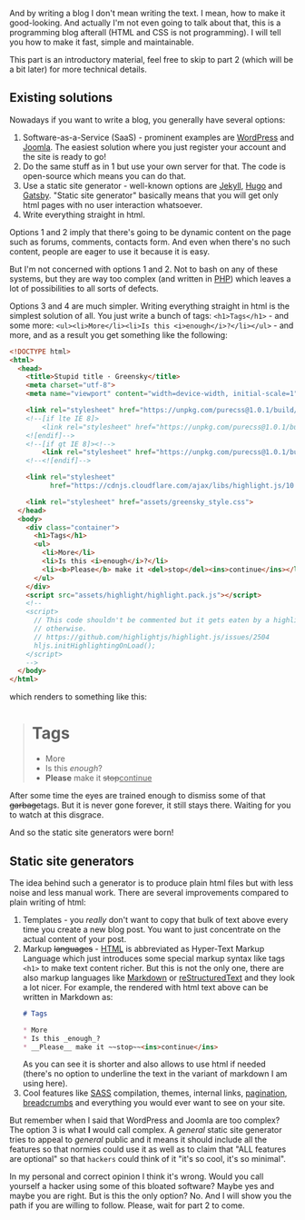 And by writing a blog I don't mean writing the text. I mean, how to make it
good-looking. And actually I'm not even going to talk about that, this is
a programming blog afterall (HTML and CSS is not programming). I will tell you
how to make it fast, simple and maintainable.

This part is an introductory material, feel free to skip to part 2
(which will be a bit later) for more technical details.


## Existing solutions

Nowadays if you want to write a blog, you generally have several options:

1. Software-as-a-Service (SaaS) - prominent examples are [WordPress] and
   [Joomla]. The easiest solution where you just register your account and
   the site is ready to go!
2. Do the same stuff as in 1 but use your own server for that. The code is
   open-source which means you can do that.
3. Use a static site generator - well-known options are [Jekyll], [Hugo] and
   [Gatsby]. "Static site generator" basically means that you will get only
   html pages with no user interaction whatsoever.
4. Write everything straight in html.

[WordPress]: https://wordpress.org/
[Joomla]: https://www.joomla.org/
[Jekyll]: https://jekyllrb.com/
[Hugo]: https://gohugo.io/
[Gatsby]: https://www.gatsbyjs.org/

Options 1 and 2 imply that there's going to be dynamic content on the page such
as forums, comments, contacts form. And even when there's no such content,
people are eager to use it because it is easy.

But I'm not concerned with options 1 and 2. Not to bash on any of these systems,
but they are way too complex (and written in [PHP]) which leaves a lot of
possibilities to all sorts of defects.

Options 3 and 4 are much simpler. Writing everything straight in html is the
simplest solution of all. You just write a bunch of tags: `<h1>Tags</h1>` - and
some more: `<ul><li>More</li><li>Is this <i>enough</i>?</li></ul>` - and more,
and as a result you get something like the following:

[PHP]: https://whydoesitsuck.com/why-does-php-suck/

```html
<!DOCTYPE html>
<html>
  <head>
    <title>Stupid title · Greensky</title>
    <meta charset="utf-8">
    <meta name="viewport" content="width=device-width, initial-scale=1">

    <link rel="stylesheet" href="https://unpkg.com/purecss@1.0.1/build/pure-min.css" integrity="sha384-oAOxQR6DkCoMliIh8yFnu25d7Eq/PHS21PClpwjOTeU2jRSq11vu66rf90/cZr47" crossorigin="anonymous">
    <!--[if lte IE 8]>
        <link rel="stylesheet" href="https://unpkg.com/purecss@1.0.1/build/grids-responsive-old-ie-min.css">
    <![endif]-->
    <!--[if gt IE 8]><!-->
        <link rel="stylesheet" href="https://unpkg.com/purecss@1.0.1/build/grids-responsive-min.css">
    <!--<![endif]-->

    <link rel="stylesheet"
          href="https://cdnjs.cloudflare.com/ajax/libs/highlight.js/10.0.0/styles/lightfair.min.css">

    <link rel="stylesheet" href="assets/greensky_style.css">
  </head>
  <body>
    <div class="container">
      <h1>Tags</h1>
      <ul>
        <li>More</li>
        <li>Is this <i>enough</i>?</li>
        <li><b>Please</b> make it <del>stop</del><ins>continue</ins></li>
      </ul>
    </div>
    <script src="assets/highlight/highlight.pack.js"></script>
    <!--
    <script>
      // This code shouldn't be commented but it gets eaten by a highlighter
      // otherwise.
      // https://github.com/highlightjs/highlight.js/issues/2504
      hljs.initHighlightingOnLoad();
    </script>
    -->
  </body>
</html>
```
which renders to something like this:

<blockquote>
  <h1>Tags</h1>
  <ul>
    <li>More</li>
    <li>Is this <i>enough</i>?</li>
    <li><b>Please</b> make it <del>stop</del><ins>continue</ins></li>
  </ul>
</blockquote>

After some time the eyes are trained enough to dismiss some of that
~~garbage~~tags. But it is never gone forever, it still stays there. Waiting for
you to watch at this disgrace.

And so the static site generators were born!


## Static site generators

The idea behind such a generator is to produce plain html files but with less
noise and less manual work. There are several improvements compared to plain
writing of html:

1. Templates - you *really* don't want to copy that bulk of text above every
   time you create a new blog post. You want to just concentrate on the
   actual content of your post.
2. Markup ~~languages~~ - [HTML] is abbreviated as Hyper-Text Markup Language
   which just introduces some special markup syntax like tags `<h1>` to make
   text content richer. But this is not the only one, there are also markup
   languages like [Markdown] or [reStructuredText] and they look a lot nicer.
   For example, the rendered with html text above can be written in Markdown
   as:
   ```md
   # Tags
   
   * More
   * Is this _enough_?
   * __Please__ make it ~~stop~~<ins>continue</ins>
   ```
   As you can see it is shorter and also allows to use html if needed
   (there's no option to underline the text in the variant of markdown I am
   using here).
3. Cool features like [SASS] compilation, themes, internal links, [pagination],
   [breadcrumbs] and everything you would ever want to see on your site.

[HTML]: https://en.wikipedia.org/wiki/HTML
[reStructuredText]: https://en.wikipedia.org/wiki/ReStructuredText
[Markdown]: https://en.wikipedia.org/wiki/Markdown
[SASS]: https://sass-lang.com/
[pagination]: https://en.wikipedia.org/wiki/Pagination
[breadcrumbs]: https://en.wikipedia.org/wiki/Breadcrumb_navigation

But remember when I said that WordPress and Joomla are too complex? The option 3
is what **I** would call complex. A _general_ static site generator tries to
appeal to _general_ public and it means it should include all the features so
that normies could use it as well as to claim that "ALL features are optional"
so that `hackers` could think of it "it's so cool, it's so minimal".

In my personal and correct opinion I think it's wrong. Would you call yourself
a hacker using some of this bloated software? Maybe yes and maybe you are right.
But is this the only option? No. And I will show you the path if you are
willing to follow. Please, wait for part 2 to come.
